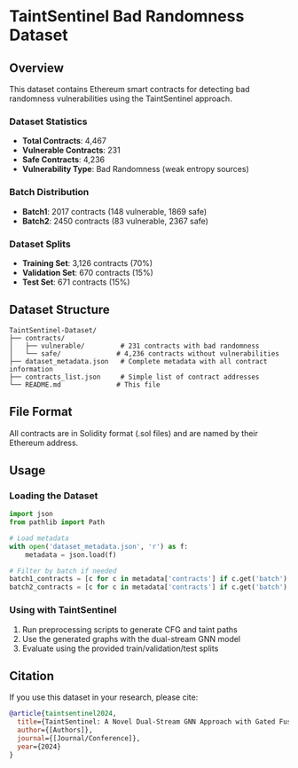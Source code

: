 # TaintSentinel Bad Randomness Dataset

## Overview
This dataset contains Ethereum smart contracts for detecting bad randomness vulnerabilities using the TaintSentinel approach.

### Dataset Statistics
- **Total Contracts**: 4,467
- **Vulnerable Contracts**: 231
- **Safe Contracts**: 4,236
- **Vulnerability Type**: Bad Randomness (weak entropy sources)

### Batch Distribution
- **Batch1**: 2017 contracts (148 vulnerable, 1869 safe)
- **Batch2**: 2450 contracts (83 vulnerable, 2367 safe)

### Dataset Splits
- **Training Set**: 3,126 contracts (70%)
- **Validation Set**: 670 contracts (15%)
- **Test Set**: 671 contracts (15%)

## Dataset Structure
```
TaintSentinel-Dataset/
├── contracts/
│   ├── vulnerable/         # 231 contracts with bad randomness
│   └── safe/              # 4,236 contracts without vulnerabilities
├── dataset_metadata.json   # Complete metadata with all contract information
├── contracts_list.json     # Simple list of contract addresses
└── README.md              # This file
```
 

## File Format
All contracts are in Solidity format (.sol files) and are named by their Ethereum address.

## Usage

### Loading the Dataset
```python
import json
from pathlib import Path

# Load metadata
with open('dataset_metadata.json', 'r') as f:
    metadata = json.load(f)

# Filter by batch if needed
batch1_contracts = [c for c in metadata['contracts'] if c.get('batch') == 'batch1']
batch2_contracts = [c for c in metadata['contracts'] if c.get('batch') == 'batch2']
```

### Using with TaintSentinel
1. Run preprocessing scripts to generate CFG and taint paths
2. Use the generated graphs with the dual-stream GNN model
3. Evaluate using the provided train/validation/test splits

## Citation
If you use this dataset in your research, please cite:
```bibtex
@article{taintsentinel2024,
  title={TaintSentinel: A Novel Dual-Stream GNN Approach with Gated Fusion and Path Risk Assessment for Smart Contract Bad Randomness Detection},
  author={[Authors]},
  journal={[Journal/Conference]},
  year={2024}
}
```

